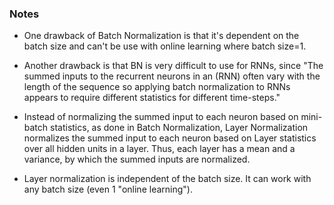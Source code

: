 
### Notes
* One drawback of Batch Normalization is that it's dependent on the batch size and can't be use with online learning where batch size=1.
* Another drawback is that BN is very difficult to use for RNNs, since "The summed inputs to the recurrent neurons in an (RNN) often vary with the length of the sequence so applying batch normalization to RNNs appears to require different statistics for different time-steps."

* Instead of normalizing the summed input to each neuron based on mini-batch statistics, as done in Batch Normalization, Layer Normalization normalizes the summed input to each neuron based on Layer statistics over all hidden units in a layer. Thus, each layer has a mean and a variance, by which the summed inputs are normalized.

* Layer normalization is independent of the batch size. It can work with any batch size (even 1 "online learning").

